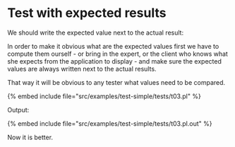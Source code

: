 # Test with expected results


We should write the expected value next to the actual result:

In order to make it obvious what are the expected values first we have to compute
them ourself - or bring in the expert, or the client who knows what she expects
from the application to display - and make sure the expected values are always written
next to the actual results.

That way it will be obvious to any tester what values need to be compared.

{% embed include file="src/examples/test-simple/tests/t03.pl" %}


Output:

{% embed include file="src/examples/test-simple/tests/t03.pl.out" %}

Now it is better.


